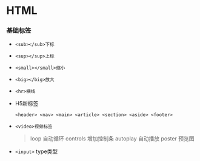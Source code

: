 # HTML


### 基础标签
* `<sub></sub>下标`
* `<sup></sup>上标`
* `<small></small>缩小`
* `<big></big>放大`
* `<hr>横线`
* H5新标签

  `<header> <nav> <main> <article> <section> <aside> <footer>`
* `<video>视频标签`
  > loop 自动循环  controls 增加控制条  autoplay 自动播放  poster 预览图 

* `<input>` type类型
